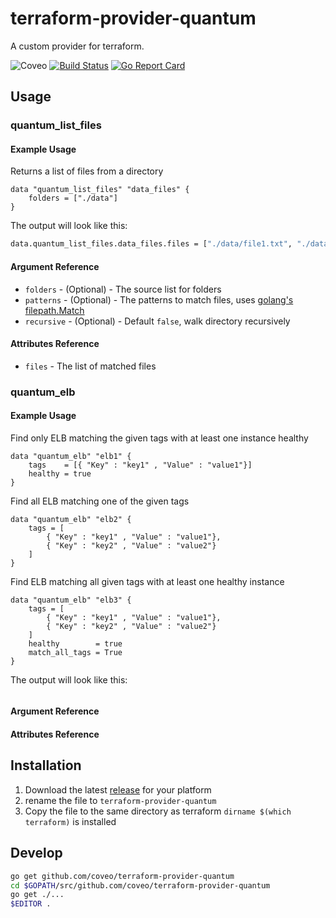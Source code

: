 # terraform-provider-quantum

A custom provider for terraform.

![Coveo](https://img.shields.io/badge/Coveo-awesome-f58020.svg)
[![Build Status](https://travis-ci.org/coveo/terraform-provider-quantum.svg?branch=master)](https://travis-ci.org/coveo/terraform-provider-quantum)
[![Go Report Card](https://goreportcard.com/badge/github.com/coveo/terraform-provider-quantum)](https://goreportcard.com/report/github.com/coveo/terraform-provider-quantum)

## Usage

### quantum_list_files

#### Example Usage

Returns a list of files from a directory

```hcl
data "quantum_list_files" "data_files" {
    folders = ["./data"]
}
```

The output will look like this:

```sh
data.quantum_list_files.data_files.files = ["./data/file1.txt", "./data/file2.txt"]
```

#### Argument Reference

- `folders` - (Optional) - The source list for folders
- `patterns` - (Optional) - The patterns to match files, uses [golang's filepath.Match](http://godoc.org/path/filepath#Match)
- `recursive` - (Optional) - Default `false`, walk directory recursively

#### Attributes Reference

- `files` - The list of matched files

### quantum_elb

#### Example Usage

Find only ELB matching the given tags with at least one instance healthy

```hcl
data "quantum_elb" "elb1" {
    tags    = [{ "Key" : "key1" , "Value" : "value1"}]
    healthy = true
}
```

Find all ELB matching one of the given tags

```hcl
data "quantum_elb" "elb2" {
    tags = [
        { "Key" : "key1" , "Value" : "value1"},
        { "Key" : "key2" , "Value" : "value2"}
    ]
}
```

Find ELB matching all given tags with at least one healthy instance

```hcl
data "quantum_elb" "elb3" {
    tags = [
        { "Key" : "key1" , "Value" : "value1"},
        { "Key" : "key2" , "Value" : "value2"}
    ]
    healthy        = true
    match_all_tags = True
}
```

The output will look like this:

```sh
```

#### Argument Reference

#### Attributes Reference


## Installation

1. Download the latest [release](github.com/coveo/terraform-provider-quantum/releases) for your platform
2. rename the file to `terraform-provider-quantum`
3. Copy the file to the same directory as terraform `dirname $(which terraform)` is installed

## Develop

```sh
go get github.com/coveo/terraform-provider-quantum
cd $GOPATH/src/github.com/coveo/terraform-provider-quantum
go get ./...
$EDITOR .
```